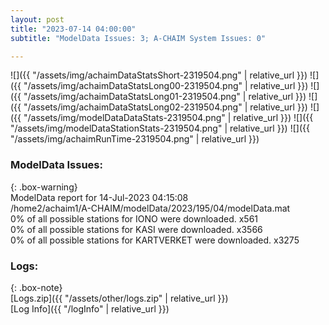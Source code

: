 ```yaml
---
layout: post
title: "2023-07-14 04:00:00"
subtitle: "ModelData Issues: 3; A-CHAIM System Issues: 0"

---
```


![]({{ "/assets/img/achaimDataStatsShort-2319504.png" | relative_url }})
![]({{ "/assets/img/achaimDataStatsLong00-2319504.png" | relative_url }})
![]({{ "/assets/img/achaimDataStatsLong01-2319504.png" | relative_url }})
![]({{ "/assets/img/achaimDataStatsLong02-2319504.png" | relative_url }})
![]({{ "/assets/img/modelDataDataStats-2319504.png" | relative_url }})
![]({{ "/assets/img/modelDataStationStats-2319504.png" | relative_url }})
![]({{ "/assets/img/achaimRunTime-2319504.png" | relative_url }})


### ModelData Issues:  
  
{: .box-warning}  
 ModelData report for 14-Jul-2023 04:15:08   
 /home2/achaim1/A-CHAIM/modelData/2023/195/04/modelData.mat   
 0% of all possible stations for IONO were downloaded. x561   
 0% of all possible stations for KASI were downloaded. x3566   
 0% of all possible stations for KARTVERKET were downloaded. x3275   
  


### Logs:  
  
{: .box-note}  
[Logs.zip]({{ "/assets/other/logs.zip" | relative_url }})  
[Log Info]({{ "/logInfo" | relative_url }})  
